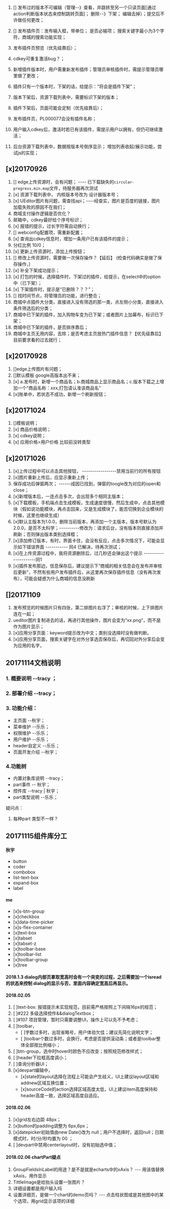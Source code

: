 1. [] 发布过的版本不可编辑（管理--》查看，并跳转至另一个只读页面[通过action判断版本状态来控制跳转页面]；   删除--》下架；   编辑去掉）；提交后不许做任何更改；
2. [] 发布插件页：发布输入框，带单位； 是否必输项； 搜索关键字最小为3个字符，商城的搜索功能实现；
3. 发布插件页预览（优先级靠后）；
4. cdkey可重复激活bug？；
5. 新增插件版本时，用户需重新发布插件；管理员审核插件时，需提示管理员哪里做了更改；
6. 插件只有一个版本时，下架的话，给提示：“将会是插件下架”；
7. 版本下架后，资源下载列表中，需要标识下架的版本；
8. 插件下架后，页面可能会定制（优先级靠后）；



2. 发布插件页，PL000077会没有插件名称；
4. 用户输入cdkey后，激活时若已有该插件，需提示用户以拥有，但仍可继续激活；
6. 后台资源下载列表中，数据按版本号倒序显示；  增加列表收起/展示功能，尝试js的实现；


## [x]20170926
1. [] edge上传资源时，会有问题； ---- 已下载缺失的`circular-progress.min.map`文件，待服务器再次测试
2. [x] 资源下载列表中， 内核版本号改为 设计器版本号；
3. [x] UEditor图片有问题，需查找api；----经查实，图片是百度的链接，图片加载失败的原因不在我们；
4. 商城支付操作逻辑是否优化？
6. 邮箱中，cdkey最好给个序号标识；
7. [x] 报错的提示，过长字符需自动换行；
8. [] webconfig配置项，需重新配置；
9. [x] 查询出cdkey信息时，增加一条用户已有该插件的提示；
10. 分红比例 10/0；
11. [x] 更新上传资源时，添加上传按钮；
12. [] 修改上传资源时，需要做一次保存操作？【延后】 (检查代码确实是做了保存操作，)
13. [x] 补全下架成功提示；
14. [x] 打包的时候，选择插件时，下架过的插件，给提示，在select中的option中（已下架）；
15. [x] 下架插件时，提示是“已删除？？？”；
16. [] 找时间节点，将管理员的功能，进行整合；
17. 商城中点插件大分类，直接进入没有筛选的那一类，点左侧小分类，直接进入条件筛选后的分类；
18. 商城中已下架的插件，加入购物车变为已下架；或者图片上加幕布，标识已下架；
19. 商城中已下架的插件，是否排序靠后；
20. 商城中主页无用内容，去除；是否考虑主页放热门插件信息？【优先级靠后】目前要求看的过去就行；



## [x]20170928
1. []edge上传图片有问题；
2. []默认模板 google高版本出不来；
3. [x] a.发布时，新增一个商品名；b.商城商品上显示商品名；c.版本下载之上增加一个“商品名称：xxx,打包请认准该商品名”
4. [x]账单中，若状态不成功，新增一个刷新按钮；

## [x]20171024
1. []模板说明；
2. [x] 商品价格说明；
3. [x] cdkey说明；
4. [x] 应用价格>用户价格 比较前没转类型

## [x]20171026
1. [x]上传过程中可以点击其他按钮，    -----------------禁用当前行的所有按钮
2. [x]图片重新上传后，应显示重新上传；
3. 保存成功后弹窗两次；     ------成因已找到，弹窗的toogle改为对应的open和close；
4. [x]新增版本后，一连点击多次，会出现多个相同主版本；
5. [x]下载模板，手机端点击生成模板，生成速度很慢，然后生成中，点击其他模块（假如说功能模块，再点击回来，又是生成模块了，能否切换到企业模块的时候，这里也继续生成）
6. [x]默认主版本为1.0.0，删除当前版本，再添加一个主版本，版本号默认为2.0.0，是否不太科学；----------修改为：请求后台，没有版本则直接添加并刷新；否则弹出版本类别选择框；
7. [x]添加修订版本，有时，界面卡住，会没有反应，点击多次情况下，可能会显示如下错误界面    ----------- 同4 已解决，待再次测试；
8. [x]在上传资源过程中，我将资源删除后，过几秒还会弹出这个提示     ---------------------同1
9. [x]插件发布那边，信息保存后，建议提示下“商城的相关信息会在发布并审核后更新”，不然有些用户发布插件后，从这里再次保存插件信息（没有再次发布），可能会疑惑为什么商城的信息没刷新



## []20171109 
1. 发布预览的时候图片只有四张，第二排图片右浮了；审核的时候，上下排图片连在一起；
2. ueditor图片复制进去的话，再进行其他操作，图片会变为“xx.png”，而不是作为图片显示；
3. [x]应用分享页面：keyword提示改为中文；类别没选择时没有做判断。
4. [x]应用分享页面，搜索关键字在对外分享选否保存后，再切回对外分享后会变为应用的名字，


## 20171114文档说明
### 1. 概要说明 --tracy ；
### 2. 部署介绍 --tracy；
### 3. 功能介绍：
- 主页面 --秋宇；
- 菜单维护 --乐乐；
- 权限维护 --乐乐；
- 用户维护 --乐乐；
- header自定义 --乐乐；
- 页面开发介绍 --秋宇；
### 4.功能树
- 内置对象库说明 --tracy；
- part事件 -- 秋宇；
- 控件库 --tracy | 秋宇；
- part类型说明 --乐乐；

疑问点：
1. 每种part 类型不一样？ 

## 20171115组件库分工
#### 秋宇
- button
- coder
- combobox
- list-text-box
- expand-box
- label

#### me
- [x]s-btn-group
- [x]checkbox
- [x]data-time-picker
- [x]s-flex-container
- [x]text-box
- [x]tabset
- [x]tabset-z
- [x]toolbar-base
- [x]toolbar-list
- [x]toolbar-group
- [x]tree

#### 2018.1.3 dialog内部页拿取宽高时会有一个突变的过程，之后需要加一个isread的状态来控制 dialog的显示与否，里面内容确定宽高后再显示。



#### 2018.02.05

1. [ ]text-box: 报错提示未实现规范，目前需严格按照上下间隔16px的规范；
2. [ ]#222 多级选择控件&&dialogTextbox；
3. [ ]#107 项目管理，暂时只需要调整UI，操作上可以先不予考虑；
4. [ ]toolbar，
    - [ ]字数过多时，出现省略号，用户体验欠佳；建议先简化说明文字；
    - [ ]toolbar个数过多时，会换行，考虑是否提供滚动条；或者是toolbar整体全部按比例缩小；
5. [ ]btn-group，选中时hover时颜色不应改变；按照规范修改样式；
6. [ ]header下拉框高度调小；
7. [ ]查询分析器UI；
8. [x]devpart编辑中，
    - [x]state的layout选择在流程上可能会产生歧义，UI上建议layout区域和addnew区域互换位置；
    - [x]sourceCode的action选择区域高度太低，UI上建议item高度保持和header高度一致，选择区域高度自适应。


#### 2018.02.06

1. [x]grid左右边距 48px；
2. [x]button的padding调整为 6px,6px；
3. [x]datepicker初始值由new Date()改为 null；用户不选择时，返回null；日期模式时，时/分/秒均置为 00 ；
4. [ ]devpart中禁用centerlayout时，没有初始选中值；


#### 2018.02.06 chartPart疑点

1. GroupFieldsInLabel的用途？是不是就是echarts中的xAxis？  --- 用该值替换xAxis，用作显示
2. TittleImage是给抬头设置一张图片？
3. 详细设置都是用户输入吗
4. 设置详细页，是做一个chart的demo页吗？                    --- 点击柱状图或是其他图中的某个选项，用grid显示该项的详细
